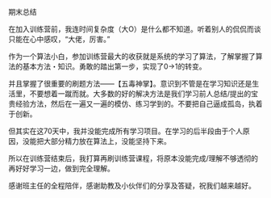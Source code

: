 期末总结

在加入训练营前，我连时间复杂度（大O）是什么都不知道。听着别人的侃侃而谈只能在心中感叹，“大佬，厉害。”

作为一个算法小白，参加训练营最大的收获就是系统的学习了算法，了解掌握了算法的基本方法・知识。勇敢的踏出第一步，实现了0→1的转变。

并且掌握了很重要的刷题方法——【五毒神掌】。意识到不管是在学习知识还是生活里，不要想着一蹴而就。大多数的好的解决方法是我们学习前人总结/提出的宝贵经验方法，然后在一遍又一遍的模仿、练习学到的。不要把自己逼成孤岛，执着于创新。

但其实在这70天中，我并没能完成所有学习项目。在学习的后半段由于个人原因，没能把大部分精力放在算法上，没能坚持下来。

所以在训练营结束后，我打算再刷训练营课程，将原本没能完成/理解不够透彻的再好好学习一边，做到完全理解。

感谢班主任的全程陪伴，感谢助教及小伙伴们的分享及答疑，祝我们越来越好。
